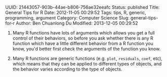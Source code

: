 UUID: 21443057-903b-44ae-b806-756ae32eeafc
Status: published
Title: General Tips for R
Date: 2012-11-05 00:29:52
Tags: tips, R, generic, programming, argument
Category: Computer Science
Slug: general-tips-for-r
Author: Ben Chuanlong Du
Modified: 2013-12-05 00:29:52


1. Many R functions have lots of arguments which allows you get a full
control of their behaviors, so before you ask whether there is any R
function which have a little different behavior from a R function
you know, you'd better first check the arguments of the function you
know.

2. Many R functions are generic functions (e.g. `plot`, `residuals`, `coef`, etc), 
which means that they can be
applied to different types of objects, and the behavior varies
according to the type of objects.
